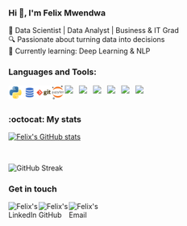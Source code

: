 ### Hi 👋, I'm Felix Mwendwa 

🚀 Data Scientist | Data Analyst | Business & IT Grad   
🔍 Passionate about turning data into decisions   
🌱 Currently learning: Deep Learning & NLP    

### **Languages and Tools:**
<a>
  <img align="left"width="28px" src="https://raw.githubusercontent.com/github/explore/80688e429a7d4ef2fca1e82350fe8e3517d3494d/topics/python/python.png">
</a>

<a>
  <img align="left"width="28px" src="https://raw.githubusercontent.com/github/explore/80688e429a7d4ef2fca1e82350fe8e3517d3494d/topics/sql/sql.png">
</a>


<a>
  <img align="left"width="28px" src="https://raw.githubusercontent.com/github/explore/80688e429a7d4ef2fca1e82350fe8e3517d3494d/topics/git/git.png">
</a>

<a>
  <img align="left"width="28px" src="https://github.com/github/explore/blob/main/topics/jupyter-notebook/jupyter-notebook.png">
</a>

<a>
  <img align="left"width="28px" src="https://img.icons8.com/?size=100&id=xSkewUSqtErH&format=png&color=000000">
</a>

<a>
  <img align="left"width="28px" src="https://img.icons8.com/?size=100&id=aR9CXyMagKIS&format=png&color=000000">
</a>

<a>
  <img align="left"width="28px" src="https://img.icons8.com/?size=100&id=TkX1totjFmAD&format=png&color=000000">
</a>

<a>
  <img align="left"width="28px" src="https://img.icons8.com/?size=100&id=n3QRpDA7KZ7P&format=png&color=000000">
</a>

<a>
  <img align="left"width="28px" src="https://img.icons8.com/?size=100&id=9Kvi1p1F0tUo&format=png&color=000000">
</a>

<a>
  <img align="left"width="28px" src="https://img.icons8.com/?size=100&id=Ny0t2MYrJ70p&format=png&color=000000">
</a>

<br/>
<br/>

### :octocat: My stats





[![Felix's GitHub stats](https://github-readme-stats.vercel.app/api?username=Felo-14&theme=solarized-dark)](https://github.com/Felo-14/github-readme-stats)

<br/>


![GitHub Streak](https://nirzak-streak-stats.vercel.app/?user=Felo-14&theme=solarized-dark)


### Get in touch
<p>
  <a href="https://www.linkedin.com/in/felixmwendwa/">
  <img align="left" alt="Felix's LinkedIn"
    width="60px" src="https://img.icons8.com/?size=100&id=xuvGCOXi8Wyg&format=png&color=000000">
  </a>

  <a href="https://github.com/Felo-14">
  <img align="left" alt="Felix's GitHub"
    width="60px" src="https://img.icons8.com/?size=100&id=akG4VRhAoSii&format=png&color=000000">
  </a>

  <a href="mailto:felixmwendwa014@gmail.com">
  <img align="left" alt="Felix's Email"
    width="60px" src="https://img.icons8.com/?size=100&id=mXcvtsj8e1Ug&format=png&color=000000">
  </a> 

</p>
